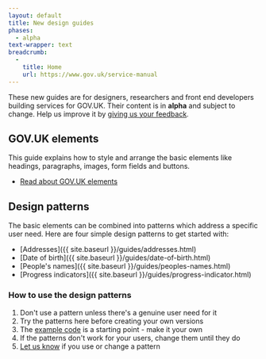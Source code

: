 ```yaml
---
layout: default
title: New design guides
phases:
  - alpha
text-wrapper: text
breadcrumb:
  -
    title: Home
    url: https://www.gov.uk/service-manual
---
```


These new guides are for designers, researchers and front end developers building services for GOV.UK.
Their content is in **alpha** and subject to change.
Help us improve it by [giving us your feedback](https://designpatterns.hackpad.com/Give-us-feedback-dE7mj6RNGKv).

<h2 class="heading-36">GOV.UK elements</h2>

This guide explains how to style and arrange the basic elements like headings, paragraphs, images, form fields and buttons.

* [Read about GOV.UK elements](http://govuk-elements.herokuapp.com/)

<h2 class="heading-36">Design patterns</h2>

The basic elements can be combined into patterns which address a specific user need.
Here are four simple design patterns to get started with:

* [Addresses]({{ site.baseurl }}/guides/addresses.html)
* [Date of birth]({{ site.baseurl }}/guides/date-of-birth.html)
* [People's names]({{ site.baseurl }}/guides/peoples-names.html)
* [Progress indicators]({{ site.baseurl }}/guides/progress-indicator.html)

<h3 class="heading-24">How to use the design patterns</h3>

1. Don't use a pattern unless there's a genuine user need for it
2. Try the patterns here before creating your own versions
3. The [example code](https://github.com/alphagov/design-patterns/tree/gh-pages/assets/sass/design-patterns) is a starting point - make it your own
3. If the patterns don't work for your users, change them until they do
4. [Let us know](https://designpatterns.hackpad.com/Pattern-library-0eUk1OdHvql) if you use or change a pattern
